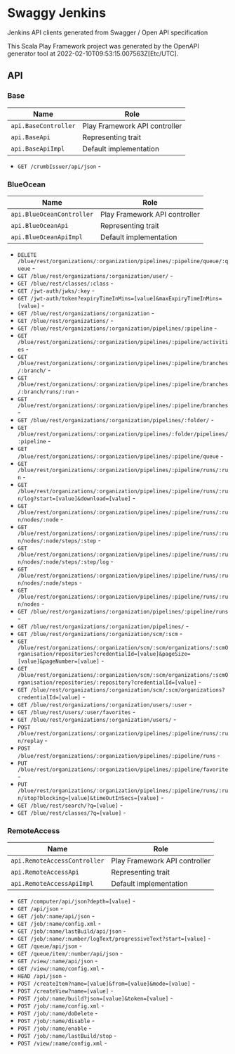 # Swaggy Jenkins

Jenkins API clients generated from Swagger / Open API specification

This Scala Play Framework project was generated by the OpenAPI generator tool at 2022-02-10T09:53:15.007563Z[Etc/UTC].

## API

### Base

|Name|Role|
|----|----|
|`api.BaseController`|Play Framework API controller|
|`api.BaseApi`|Representing trait|
|`api.BaseApiImpl`|Default implementation|

* `GET /crumbIssuer/api/json` - 

### BlueOcean

|Name|Role|
|----|----|
|`api.BlueOceanController`|Play Framework API controller|
|`api.BlueOceanApi`|Representing trait|
|`api.BlueOceanApiImpl`|Default implementation|

* `DELETE /blue/rest/organizations/:organization/pipelines/:pipeline/queue/:queue` - 
* `GET /blue/rest/organizations/:organization/user/` - 
* `GET /blue/rest/classes/:class` - 
* `GET /jwt-auth/jwks/:key` - 
* `GET /jwt-auth/token?expiryTimeInMins=[value]&maxExpiryTimeInMins=[value]` - 
* `GET /blue/rest/organizations/:organization` - 
* `GET /blue/rest/organizations/` - 
* `GET /blue/rest/organizations/:organization/pipelines/:pipeline` - 
* `GET /blue/rest/organizations/:organization/pipelines/:pipeline/activities` - 
* `GET /blue/rest/organizations/:organization/pipelines/:pipeline/branches/:branch/` - 
* `GET /blue/rest/organizations/:organization/pipelines/:pipeline/branches/:branch/runs/:run` - 
* `GET /blue/rest/organizations/:organization/pipelines/:pipeline/branches` - 
* `GET /blue/rest/organizations/:organization/pipelines/:folder/` - 
* `GET /blue/rest/organizations/:organization/pipelines/:folder/pipelines/:pipeline` - 
* `GET /blue/rest/organizations/:organization/pipelines/:pipeline/queue` - 
* `GET /blue/rest/organizations/:organization/pipelines/:pipeline/runs/:run` - 
* `GET /blue/rest/organizations/:organization/pipelines/:pipeline/runs/:run/log?start=[value]&download=[value]` - 
* `GET /blue/rest/organizations/:organization/pipelines/:pipeline/runs/:run/nodes/:node` - 
* `GET /blue/rest/organizations/:organization/pipelines/:pipeline/runs/:run/nodes/:node/steps/:step` - 
* `GET /blue/rest/organizations/:organization/pipelines/:pipeline/runs/:run/nodes/:node/steps/:step/log` - 
* `GET /blue/rest/organizations/:organization/pipelines/:pipeline/runs/:run/nodes/:node/steps` - 
* `GET /blue/rest/organizations/:organization/pipelines/:pipeline/runs/:run/nodes` - 
* `GET /blue/rest/organizations/:organization/pipelines/:pipeline/runs` - 
* `GET /blue/rest/organizations/:organization/pipelines/` - 
* `GET /blue/rest/organizations/:organization/scm/:scm` - 
* `GET /blue/rest/organizations/:organization/scm/:scm/organizations/:scmOrganisation/repositories?credentialId=[value]&pageSize=[value]&pageNumber=[value]` - 
* `GET /blue/rest/organizations/:organization/scm/:scm/organizations/:scmOrganisation/repositories/:repository?credentialId=[value]` - 
* `GET /blue/rest/organizations/:organization/scm/:scm/organizations?credentialId=[value]` - 
* `GET /blue/rest/organizations/:organization/users/:user` - 
* `GET /blue/rest/users/:user/favorites` - 
* `GET /blue/rest/organizations/:organization/users/` - 
* `POST /blue/rest/organizations/:organization/pipelines/:pipeline/runs/:run/replay` - 
* `POST /blue/rest/organizations/:organization/pipelines/:pipeline/runs` - 
* `PUT /blue/rest/organizations/:organization/pipelines/:pipeline/favorite` - 
* `PUT /blue/rest/organizations/:organization/pipelines/:pipeline/runs/:run/stop?blocking=[value]&timeOutInSecs=[value]` - 
* `GET /blue/rest/search/?q=[value]` - 
* `GET /blue/rest/classes/?q=[value]` - 

### RemoteAccess

|Name|Role|
|----|----|
|`api.RemoteAccessController`|Play Framework API controller|
|`api.RemoteAccessApi`|Representing trait|
|`api.RemoteAccessApiImpl`|Default implementation|

* `GET /computer/api/json?depth=[value]` - 
* `GET /api/json` - 
* `GET /job/:name/api/json` - 
* `GET /job/:name/config.xml` - 
* `GET /job/:name/lastBuild/api/json` - 
* `GET /job/:name/:number/logText/progressiveText?start=[value]` - 
* `GET /queue/api/json` - 
* `GET /queue/item/:number/api/json` - 
* `GET /view/:name/api/json` - 
* `GET /view/:name/config.xml` - 
* `HEAD /api/json` - 
* `POST /createItem?name=[value]&from=[value]&mode=[value]` - 
* `POST /createView?name=[value]` - 
* `POST /job/:name/build?json=[value]&token=[value]` - 
* `POST /job/:name/config.xml` - 
* `POST /job/:name/doDelete` - 
* `POST /job/:name/disable` - 
* `POST /job/:name/enable` - 
* `POST /job/:name/lastBuild/stop` - 
* `POST /view/:name/config.xml` - 

